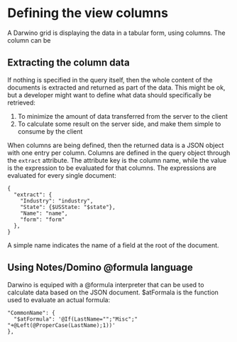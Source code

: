 # Defining the view columns

A Darwino grid is displaying the data in a tabular form, using columns. The column can be

## Extracting the column data
If nothing is specified in the query itself, then the whole content of the documents is extracted and returned as part of the data. This might be ok, but a developer might want to define what data should specifically be retrieved:
1. To minimize the amount of data transferred from the server to the client
2. To calculate some result on the server side, and make them simple to consume by the client

When columns are being defined, then the returned data is a JSON object with one entry per column.
Columns are defined in the query object through the `extract` attribute. The attribute key is the column name, while the value is the expression to be evaluated for that columns. The expressions are evaluated for every single document:

    {
      "extract": {
        "Industry": "industry",
        "State": {$USState: "$state"},
        "Name": "name",
        "form": "form"
      },
    }
A simple name indicates the name of a field at the root of the document.

## Using Notes/Domino @formula language
Darwino is equiped with a @formula interpreter that can be used to calculate data based on the JSON document. $atFormala is the function used to evaluate an actual formula:

    "CommonName": {
      "$atFormula": '@If(LastName="";"Misc";"  "+@Left(@ProperCase(LastName);1))' 
    },
